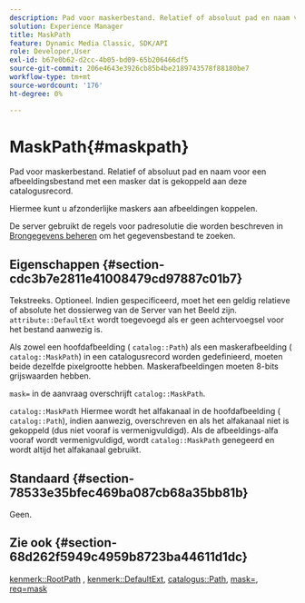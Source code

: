 ```yaml
---
description: Pad voor maskerbestand. Relatief of absoluut pad en naam voor een afbeeldingsbestand met een masker dat is gekoppeld aan deze catalogusrecord.
solution: Experience Manager
title: MaskPath
feature: Dynamic Media Classic, SDK/API
role: Developer,User
exl-id: b67e0b62-d2cc-4b05-bd09-65b206466df5
source-git-commit: 206e4643e3926cb85b4be2189743578f88180be7
workflow-type: tm+mt
source-wordcount: '176'
ht-degree: 0%

---
```


# MaskPath{#maskpath}

Pad voor maskerbestand. Relatief of absoluut pad en naam voor een afbeeldingsbestand met een masker dat is gekoppeld aan deze catalogusrecord.

Hiermee kunt u afzonderlijke maskers aan afbeeldingen koppelen.

De server gebruikt de regels voor padresolutie die worden beschreven in [Brongegevens beheren](/help/aem-is-ir-api/is-api/image-serving-api-ref/c-configuration-and-administration/c-configuration-and-administration.md) om het gegevensbestand te zoeken.

## Eigenschappen {#section-cdc3b7e2811e41008479cd97887c01b7}

Tekstreeks. Optioneel. Indien gespecificeerd, moet het een geldig relatieve of absolute het dossierweg van de Server van het Beeld zijn. `attribute::DefaultExt` wordt toegevoegd als er geen achtervoegsel voor het bestand aanwezig is.

Als zowel een hoofdafbeelding ( `catalog::Path`) als een maskerafbeelding ( `catalog::MaskPath`) in een catalogusrecord worden gedefinieerd, moeten beide dezelfde pixelgrootte hebben. Maskerafbeeldingen moeten 8-bits grijswaarden hebben.

`mask=` in de aanvraag overschrijft  `catalog::MaskPath`.

`catalog::MaskPath` Hiermee wordt het alfakanaal in de hoofdafbeelding ( `catalog::Path`), indien aanwezig, overschreven en als het alfakanaal niet is gekoppeld (dus niet vooraf is vermenigvuldigd). Als de afbeeldings-alfa vooraf wordt vermenigvuldigd, wordt `catalog::MaskPath` genegeerd en wordt altijd het alfakanaal gebruikt.

## Standaard {#section-78533e35bfec469ba087cb68a35bb81b}

Geen.

## Zie ook {#section-68d262f5949c4959b8723ba44611d1dc}

[kenmerk::RootPath](/help/aem-is-ir-api/is-api/image-catalog/image-serving-api-ref/c-image-catalog-reference/c-attributes-reference/r-rootpath.md) ,  [kenmerk::DefaultExt](/help/aem-is-ir-api/is-api/image-catalog/image-serving-api-ref/c-image-catalog-reference/c-attributes-reference/r-defaultext.md),  [catalogus::Path](../../../../../../is-api/image-catalog/image-serving-api-ref/c-image-catalog-reference/c-image-svg-data-reference/c-image-data-reference/r-path-cat.md#reference-306afcaff172440ca81b85da8d78213c),  [mask=](/help/aem-is-ir-api/is-api/http-ref/image-serving-api-ref/c-http-protocol-reference/c-command-reference/r-mask.md),  [req=mask](/help/aem-is-ir-api/is-api/http-ref/image-serving-api-ref/c-http-protocol-reference/c-command-reference/r-req/r-req.md)
